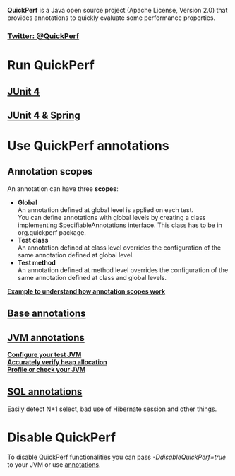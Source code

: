 **QuickPerf** is a Java open source project (Apache License, Version 2.0) that provides annotations to quickly evaluate some performance properties. <br>

### [Twitter: @QuickPerf](https://twitter.com/quickperf)

# Run QuickPerf
## [JUnit 4](https://github.com/quick-perf/doc/wiki/JUnit-4)
## [JUnit 4 & Spring](https://github.com/quick-perf/doc/wiki/JUnit-4--&-Spring)

# Use QuickPerf annotations
## Annotation scopes
An annotation can have three **scopes**:
* **Global** <br>
An annotation defined at global level is applied on each test.<br>
You can define annotations with global levels by creating a class implementing SpecifiableAnnotations interface. This class has to be in org.quickperf package.
* **Test class** <br>
An annotation defined at class level overrides the configuration of the same annotation defined at global level.
* **Test method** <br>
An annotation defined at method level overrides the configuration of the same annotation defined at class and global levels.

**[Example to understand how annotation scopes work](https://github.com/quick-perf/doc/wiki/Example-to-understand-how-annotation-scopes-work)**

## [Base annotations](https://github.com/quick-perf/doc/wiki/base-annotations)
## [JVM annotations](https://github.com/quick-perf/doc/wiki/JVM-annotations)
[**Configure your test JVM**](JVM-annotations#Configure-your-test-JVM)<br>
[**Accurately verify heap allocation**](JVM-annotations#Accurately-verify-heap-allocation)<br>
[**Profile or check your JVM**](JVM-annotations#Profile-or-check-your-JVM)
## [SQL annotations](https://github.com/quick-perf/doc/wiki/SQL-annotations)
Easily detect N+1 select, bad use of Hibernate session and other things.

# Disable QuickPerf
To disable QuickPerf functionalities you can pass *-DdisableQuickPerf=true* to your JVM or use [annotations](https://github.com/quick-perf/doc/wiki/base-annotations).